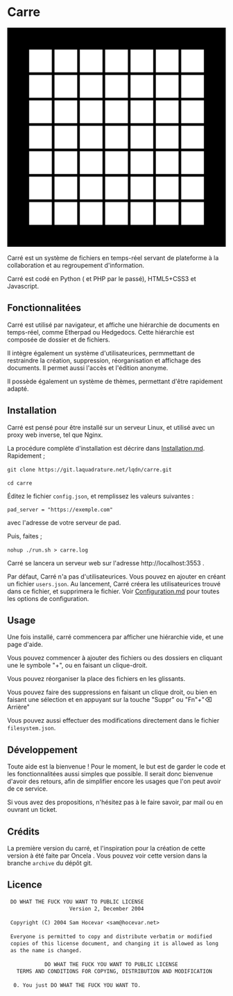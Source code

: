 # Carre

![Logo du Carré](carre-logo.png)


Carré est un système de fichiers en temps-réel servant de plateforme à la collaboration et au regroupement d'information.

Carré est codé en Python ( et PHP par le passé), HTML5+CSS3 et Javascript.

## Fonctionnalitées

Carré est utilisé par navigateur, et affiche une hiérarchie de documents en temps-réel, comme Etherpad ou Hedgedocs. Cette hiérarchie est composée de dossier et de fichiers.

Il intègre également un système d'utilisateurices, permmettant de restraindre la création, suppression, réorganisation et affichage des documents. Il permet aussi l'accès et l'édition anonyme.

Il possède également un système de thèmes, permettant d'être rapidement adapté.

## Installation

Carré est pensé pour être installé sur un serveur Linux, et utilisé avec un proxy web inverse, tel que Nginx.

La procédure complète d'installation est décrire dans [Installation.md](). Rapidement ;

`git clone https://git.laquadrature.net/lqdn/carre.git`

`cd carre`

Éditez le fichier `config.json`, et remplissez les valeurs suivantes :

```
pad_server = "https://exemple.com"
```

avec l'adresse de votre serveur de pad.

Puis, faites ;

`nohup ./run.sh > carre.log`

Carré se lancera un serveur web sur l'adresse http://localhost:3553 .

Par défaut, Carré n'a pas d'utilisateurices. Vous pouvez en ajouter en créant un fichier `users.json`. Au lancement, Carré créera les utilisateurices trouvé dans ce fichier, et supprimera le fichier. Voir [Configuration.md]() pour toutes les options de configuration.

## Usage

<!-- Des photos d'illustration seraient les bienvenues -->

Une fois installé, carré commencera par afficher une hiérarchie vide, et une page d'aide.


Vous pouvez commencer à ajouter des fichiers ou des dossiers en cliquant une le symbole "+", ou en faisant un clique-droit.

Vous pouvez réorganiser la place des fichiers en les glissants.

Vous pouvez faire des suppressions en faisant un clique droit, ou bien en faisant une sélection et en appuyant sur la touche "Suppr" ou "Fn"+"⌫ Arrière"

Vous pouvez aussi effectuer des modifications directement dans le fichier `filesystem.json`.

## Développement

Toute aide est la bienvenue ! Pour le moment, le but est de garder le code et les fonctionnalitées aussi simples que possible. Il serait donc bienvenue d'avoir des retours, afin de simplifier encore les usages que l'on peut avoir de ce service.

Si vous avez des propositions, n'hésitez pas à le faire savoir, par mail ou en ouvrant un ticket.

## Crédits

La première version du carré, et l'inspiration pour la création de cette version à été faite par Oncela . Vous pouvez voir cette version dans la branche `archive` du dépôt git.

## Licence

```
 DO WHAT THE FUCK YOU WANT TO PUBLIC LICENSE
                    Version 2, December 2004

 Copyright (C) 2004 Sam Hocevar <sam@hocevar.net>

 Everyone is permitted to copy and distribute verbatim or modified
 copies of this license document, and changing it is allowed as long
 as the name is changed.

            DO WHAT THE FUCK YOU WANT TO PUBLIC LICENSE
   TERMS AND CONDITIONS FOR COPYING, DISTRIBUTION AND MODIFICATION

  0. You just DO WHAT THE FUCK YOU WANT TO.
```
